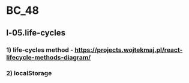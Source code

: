 # BC_48

## l-05.life-cycles

### 1) life-cycles method - https://projects.wojtekmaj.pl/react-lifecycle-methods-diagram/
### 2) localStorage